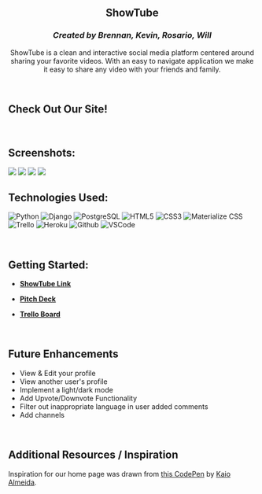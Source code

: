 <section id="header">
  <div align="center" id="header">

# ShowTube
### *Created by Brennan, Kevin, Rosario, Will* 
ShowTube is a clean and interactive social media platform centered around sharing your favorite videos. With an easy to navigate application we make it easy to share any video with your friends and family. 

 </div>
<br>

## Check Out Our Site!



<br>

## Screenshots:
<img src="https://i.imgur.com/Q4hPBX7.png">
<img src="url to your image on imgur">
<img src="url to your image on imgur">
<img src="url to your image on imgur">

<br>

## Technologies Used: 
![Python](https://img.shields.io/badge/-Python-05122A?style=flat&logo=python)
![Django](https://img.shields.io/badge/-Django-05122A?style=flat&logo=django)
![PostgreSQL](https://img.shields.io/badge/-PostgreSQL-05122A?style=flat&logo=postgresql)
![HTML5](https://img.shields.io/badge/-HTML5-05122A?style=flat&logo=html5)
![CSS3](https://img.shields.io/badge/-CSS-05122A?style=flat&logo=css3)
![Materialize CSS](https://img.shields.io/badge/-Materialize_CSS-05122A?style=flat&logo=materialdesign)
![Trello](https://img.shields.io/badge/-Trello-05122A?style=flat&logo=trello)
![Heroku](https://img.shields.io/badge/-Heroku-05122A?style=flat&logo=heroku)
![Github](https://img.shields.io/badge/-GitHub-05122A?style=flat&logo=github)
![VSCode](https://img.shields.io/badge/-VS_Code-05122A?style=flat&logo=visualstudio)

<br>

## Getting Started: 
- **[ShowTube Link](https://showtube.herokuapp.com/)**

- **[Pitch Deck](https://docs.google.com/presentation/d/19yr9EGcSU2UtOVKITeubRAUCP_0wvbSCQJDbDwj3-ho/edit?usp=sharing)**

- **[Trello Board](https://trello.com/b/f2EDSbvE/let-team-6)**

<br>




## Future Enhancements 
- View & Edit your profile
- View another user's profile
- Implement a light/dark mode
- Add Upvote/Downvote Functionality
- Filter out inappropriate language in user added comments
- Add channels

<br>

## Additional Resources / Inspiration
Inspiration for our home page was drawn from [this CodePen](https://codepen.io/KaioRocha/pen/YoEVvZ) by [Kaio Almeida](https://codepen.io/KaioRocha).

</section>